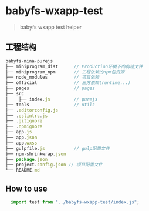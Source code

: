 # babyfs-wxapp-test

> babyfs wxapp test helper

## 工程结构

```javascript
babyfs-mina-purejs
├── miniprogram_dist      // Production环境下的构建文件
├── miniprogram_npm       // 工程依赖的npm包资源
├── node_modules          // 项目依赖
├── official              // 三方依赖(runtime...)
├── pages                 // pages
├── src
│    ├── index.js         // purejs
├── tools                 // utils
├── .editorconfig.js
├── .eslintrc.js
├── .gitignore
├── .npmignore
├── app.js
├── app.json
├── app.wxss
├── gulpfile.js           // gulp配置文件
├── npm-shrinkwrap.json
├── package.json
├── project.config.json // 项目配置文件
└── README.md
```

## How to use

```javascript
  import test from "../babyfs-wxapp-test/index.js";
```
